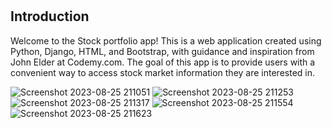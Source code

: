 # 
## Introduction

Welcome to the Stock portfolio app! This is a web application created using Python, Django, HTML, and Bootstrap, with guidance and inspiration from John Elder at Codemy.com. 
The goal of this app is to provide users with a convenient way to access stock market information they are interested in. 

![Screenshot 2023-08-25 211051](https://github.com/miketheocwguy/django_stock_webapp/assets/48270695/0e1129ac-d4f8-425e-b517-0a1dcea963d5)
![Screenshot 2023-08-25 211253](https://github.com/miketheocwguy/django_stock_webapp/assets/48270695/db12825a-4d71-4557-88b6-a6ff07750bf0)
![Screenshot 2023-08-25 211317](https://github.com/miketheocwguy/django_stock_webapp/assets/48270695/1676b289-66cc-4755-a268-e1c37599a48a)
![Screenshot 2023-08-25 211554](https://github.com/miketheocwguy/django_stock_webapp/assets/48270695/ac8e3576-b73b-4fbb-8870-4d54e876941c)
![Screenshot 2023-08-25 211623](https://github.com/miketheocwguy/django_stock_webapp/assets/48270695/28a2da02-3873-4eab-889d-5f19287faae2)
